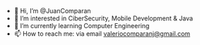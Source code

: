 - 👋 Hi, I’m @JuanComparan
- 👀 I’m interested in CiberSecurity, Mobile Development & Java
- 🌱 I’m currently learning Computer Engineering
- 📫 How to reach me: via email valeriocomparanj@gmail.com

<!---
JuanComparan/JuanComparan is a ✨ special ✨ repository because its `README.md` (this file) appears on your GitHub profile.
You can click the Preview link to take a look at your changes.
--->
